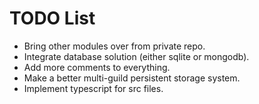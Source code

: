 # TODO List

* Bring other modules over from private repo.
* Integrate database solution (either sqlite or mongodb).
* Add more comments to everything.
* Make a better multi-guild persistent storage system.
* Implement typescript for src files.